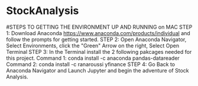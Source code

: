 # StockAnalysis
#STEPS TO GETTING THE ENVIRONMENT UP AND RUNNING on MAC
STEP 1: Download Anaconda https://www.anaconda.com/products/individual and follow the prompts for getting started.
STEP 2: Open Anaconda Navigator, Select Environments, click the "Green" Arrow on the right, Select Open Terminal
STEP 3: In the Terminal install the 2 following pakcages needed for this project. 
      Command 1: conda install -c anaconda pandas-datareader
      Command 2: conda install -c ranaroussi yfinance
STEP 4: Go Back to Anaconda Navigator and Launch Jupyter and begin the adventure of Stock Analysis.
